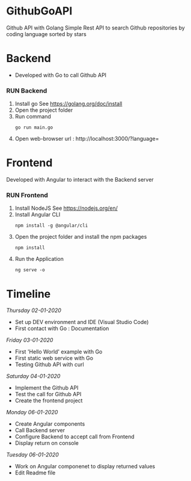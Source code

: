 # GithubGoAPI
Github API with Golang
Simple Rest API to search Github repositories by coding language sorted by stars

# Backend
- Developed with Go to call Github API

### RUN Backend
1. Install go
    See https://golang.org/doc/install
2. Open the project folder
3. Run command 
    ```
    go run main.go
    ```
4. Open web-browser url : http://localhost:3000/?language=<language>

# Frontend
Developed with Angular to interact with the Backend server

### RUN Frontend
1. Install NodeJS
     See https://nodejs.org/en/
2. Install Angular CLI
    ```
    npm install -g @angular/cli
    ```
3. Open the project folder and install the npm packages
    ```
    npm install
    ```
4. Run the Application 
    ```
    ng serve -o
    ```
# Timeline
*Thursday 02-01-2020*
- Set up DEV environment and IDE (Visual Studio Code)
- First contact with Go : Documentation 

*Friday 03-01-2020*
- First 'Hello World' example with Go
- First static web service with Go
- Testing Github API with curl

*Saturday 04-01-2020*
- Implement the Github API
- Test the call for Github API
- Create the frontend project

*Monday 06-01-2020*
- Create Angular components
- Call Backend server
- Configure Backend to accept call from Frontend
- Display return on console

*Tuesday 06-01-2020*
- Work on Angular componenet to display returned values
- Edit Readme file